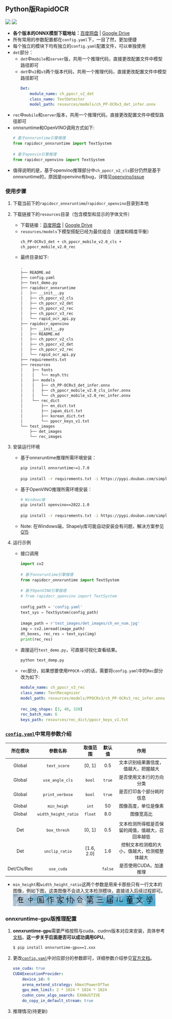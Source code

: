 ## Python版RapidOCR
<p>
    <a href=""><img src="https://img.shields.io/badge/Python-3.6+-aff.svg"></a>
    <a href=""><img src="https://img.shields.io/badge/OS-Linux%2C%20Win%2C%20Mac-pink.svg"></a>
</p>

- **各个版本的ONNX模型下载地址：**[百度网盘](https://pan.baidu.com/s/1PTcgXG2zEgQU6A_A3kGJ3Q?pwd=jhai) | [Google Drive](https://drive.google.com/drive/folders/1x_a9KpCo_1blxH1xFOfgKVkw1HYRVywY?usp=sharing)
- 所有常用的参数配置都在`config.yaml`下，一目了然，更加便捷
- 每个独立的模块下均有独立的`config.yaml`配置文件，可以单独使用
- `det`部分：
  - `det`中`mobile`和`server`版，共用一个推理代码，直接更改配置文件中模型路径即可
  - `det`中`v2`和`v3`两个版本代码，共用一个推理代码，直接更改配置文件中模型路径即可
    ```yaml
    Det:
        module_name: ch_ppocr_v2_det
        class_name: TextDetector
        model_path: resources/models/ch_PP-OCRv3_det_infer.onnx
    ```
- `rec`中`mobile`和`server`版本，共用一个推理代码，直接更改配置文件中模型路径即可
- onnxruntime和OpenVINO调用方式如下:
    ```python
    # 基于onnxruntime引擎推理
    from rapidocr_onnxruntime import TextSystem

    # 基于openvin引擎推理
    from rapidocr_openvino import TextSystem
    ```
- 值得说明的是，基于openvino推理部分中`ch_ppocr_v2_cls`部分仍然是基于onnxruntime的，原因是openvino有bug，详情见[openvino/issue](https://github.com/openvinotoolkit/openvino/issues/11501)

### 使用步骤
1. 下载当前下的`rapidocr_onnxruntime`/`rapidocr_openvino`目录到本地
2. 下载链接下的`resources`目录（包含模型和显示的字体文件）
   - 下载链接：[百度网盘](https://pan.baidu.com/s/1PTcgXG2zEgQU6A_A3kGJ3Q?pwd=jhai) | [Google Drive](https://drive.google.com/drive/folders/1x_a9KpCo_1blxH1xFOfgKVkw1HYRVywY?usp=sharing)
   - `resources/models`下模型搭配已经为最优组合（速度和精度平衡）
        ```text
        ch_PP-OCRv3_det + ch_ppocr_mobile_v2.0_cls +  ch_ppocr_mobile_v2.0_rec
        ```
   - 最终目录如下:
        ```text
        .
        ├── README.md
        ├── config.yaml
        ├── test_demo.py
        ├── rapidocr_onnxruntime
        │   ├── __init__.py
        │   ├── ch_ppocr_v2_cls
        │   ├── ch_ppocr_v2_det
        │   ├── ch_ppocr_v2_rec
        │   ├── ch_ppocr_v3_rec
        │   └── rapid_ocr_api.py
        ├── rapidocr_openvino
        │   ├── __init__.py
        │   ├── README.md
        │   ├── ch_ppocr_v2_cls
        │   ├── ch_ppocr_v2_det
        │   ├── ch_ppocr_v2_rec
        │   └── rapid_ocr_api.py
        ├── requirements.txt
        ├── resources
        │    ├── fonts
        │    │   └── msyh.ttc
        │    ├── models
        │    │   ├── ch_PP-OCRv3_det_infer.onnx
        │    │   ├── ch_ppocr_mobile_v2.0_cls_infer.onnx
        │    │   └── ch_ppocr_mobile_v2.0_rec_infer.onnx
        │    └── rec_dict
        │        ├── en_dict.txt
        │        ├── japan_dict.txt
        │        ├── korean_dict.txt
        │        └── ppocr_keys_v1.txt
        └── test_images
            ├── det_images
            └── rec_images
        ```
3. 安装运行环境
   - 基于onnxruntime推理所需环境安装：
        ```bash
        pip install onnxruntime>=1.7.0

        pip install -r requirements.txt -i https://pypi.douban.com/simple/
        ```
   - 基于OpenVINO推理所需环境安装：
        ```bash
        # Windows端
        pip install openvino==2022.1.0

        pip install -r requirements.txt -i https://pypi.douban.com/simple/
        ```
   - Note: 在Windows端，Shapely库可能自动安装会有问题，解决方案参见[Q15](../docs/FAQ.md#q15-装完环境之后运行python-mainpy之后报错oserror-winerror-126-找不到指定的模組)

4. 运行示例
    - 接口调用
        ```python
        import cv2

        # 基于onnxruntime引擎推理
        from rapidocr_onnxruntime import TextSystem

        # 基于OpenVINO引擎推理
        # from rapidocr_openvino import TextSystem

        config_path = 'config.yaml'
        text_sys = TextSystem(config_path)

        image_path = r'test_images/det_images/ch_en_num.jpg'
        img = cv2.imread(image_path)
        dt_boxes, rec_res = text_sys(img)
        print(rec_res)
        ```
    - 直接运行`test_demo.py`，可直接可视化查看结果。
        ```bash
        python test_demp.py
        ```
    - `rec`部分，如果想要使用`PPOCR-v3`的话，需要将`config.yaml`中的`Rec`部分改为如下:
        ```yaml
        module_name: ch_ppocr_v3_rec
        class_name: TextRecognizer
        model_path: resources/models/PPOCRv3/ch_PP-OCRv3_rec_infer.onnx

        rec_img_shape: [3, 48, 320]
        rec_batch_num: 6
        keys_path: resources/rec_dict/ppocr_keys_v1.txt
        ```

### [`config.yaml`](./config.yaml)中常用参数介绍

|所在模块|    参数名称      | 取值范围   | 默认值   |                       作用                       |
|:---:| :------------: | :----------: | :-----: | :----------------------------------------------:|
|Global|  `text_score`  |    [0, 1]    |   0.5   |       文本识别结果置信度，值越大，把握越大       |
|Global|  `use_angle_cls`  |  `bool`      |   `true`   |       是否使用文本行的方向分类       |
|Global|  `print_verbose`  |    `bool`    |   `true`   |       是否打印各个部分耗时信息       |
|Global|  `min_heigh`  |    `int`    |   50   |       图像高度，单位是像素       |
|Global|  `width_height_ratio`  |    `float`    |   8.0   |       图像宽高比       |
||||||
|Det|  `box_thresh`  |    [0, 1]    |   0.5   | 文本检测所得框是否保留的阈值，值越大，召回率越低 |
|Det| `unclip_ratio` |  [1.6, 2.0]  |   1.6   |   控制文本检测框的大小，值越大，检测框整体越大   |
|Det/Cls/Rec|  `use_cuda`   |              | `false` |              是否使用CUDA，加速推理              |
- `min_height`和`width_height_ratio`这两个参数是用来卡那些只有一行文本的图像，例如下图，这类图像不会进入文本检测模块，直接进入后续过程即可。
  ![](./test_images/single_line_text.jpg)

### onnxruntime-gpu版推理配置

1. **onnxruntime-gpu**需要严格按照与cuda、cudnn版本对应来安装，具体参考[文档](https://onnxruntime.ai/docs/execution-providers/CUDA-ExecutionProvider.html#requirements)，**这一步关乎后面是否可以成功调用GPU**。
   ```bash
   $ pip install onnxruntime-gpu==1.xxx
   ```
2. 更改[`config.yaml`](./config.yaml)中对应部分的参数即可，详细参数介绍参见[官方文档](https://onnxruntime.ai/docs/execution-providers/CUDA-ExecutionProvider.html)。
    ```yaml
    use_cuda: true
    CUDAExecutionProvider:
        device_id: 0
        arena_extend_strategy: kNextPowerOfTwo
        gpu_mem_limit: 2 * 1024 * 1024 * 1024
        cudnn_conv_algo_search: EXHAUSTIVE
        do_copy_in_default_stream: true
    ```

3. 推理情况(待更新)
